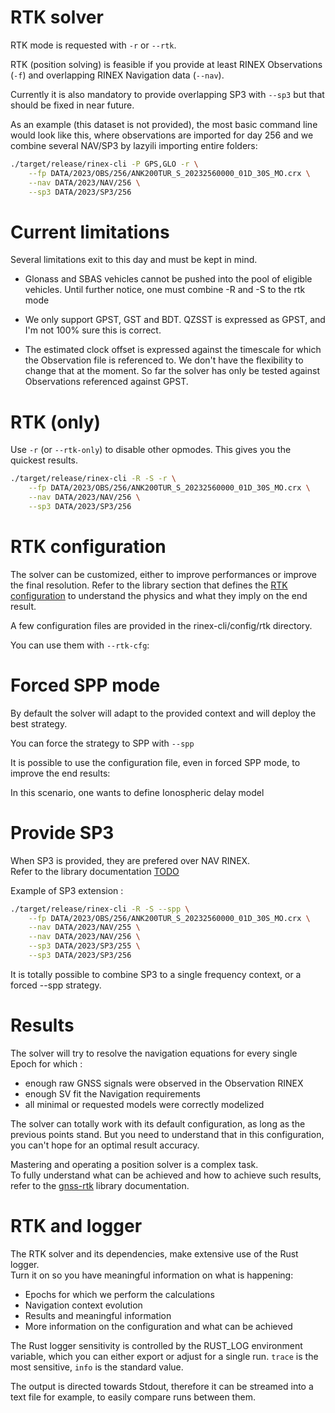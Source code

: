 RTK solver
==========

RTK mode is requested with `-r` or `--rtk`.

RTK (position solving) is feasible if you provide at least RINEX Observations
(`-f`) and overlapping RINEX Navigation data (`--nav`).

Currently it is also mandatory to provide overlapping SP3 with `--sp3` but that should be fixed
in near future.

As an example (this dataset is not provided), the most basic command line would look like this,
where observations are imported for day 256 and we combine several NAV/SP3 by lazyili importing entire folders:

```bash
./target/release/rinex-cli -P GPS,GLO -r \
    --fp DATA/2023/OBS/256/ANK200TUR_S_20232560000_01D_30S_MO.crx \
    --nav DATA/2023/NAV/256 \
    --sp3 DATA/2023/SP3/256
```

Current limitations
===================

Several limitations exit to this day and must be kept in mind.

- Glonass and SBAS vehicles cannot be pushed into the pool of eligible vehicles.
Until further notice, one must combine -R and -S to the rtk mode

- We only support GPST, GST and BDT. QZSST is expressed as GPST, and I'm not 100% sure this
is correct. 

- The estimated clock offset is expressed against the timescale for which the Observation file is referenced to.
We don't have the flexibility to change that at the moment. 
So far the solver has only be tested against Observations referenced against GPST.

RTK (only)
==========

Use `-r` (or `--rtk-only`) to disable other opmodes. This gives you the quickest results.

```bash
./target/release/rinex-cli -R -S -r \
    --fp DATA/2023/OBS/256/ANK200TUR_S_20232560000_01D_30S_MO.crx \
    --nav DATA/2023/NAV/256 \
    --sp3 DATA/2023/SP3/256
```

RTK configuration
=================

The solver can be customized, either to improve performances
or improve the final resolution. Refer to the library section
that defines the [RTK configuration](https://github.com/georust/rinex/gnss-rtk/doc/cfg.md)
to understand the physics and what they imply on the end result.

A few configuration files are provided in the rinex-cli/config/rtk directory. 

You can use them with `--rtk-cfg`:

Forced SPP mode
===============

By default the solver will adapt to the provided context and will deploy the best strategy.

You can force the strategy to SPP with `--spp` 

It is possible to use the configuration file, even in forced SPP mode, to improve the end results:

In this scenario, one wants to define Ionospheric delay model

Provide SP3
===========

When SP3 is provided, they are prefered over NAV RINEX.  
Refer to the library documentation [TODO](TODO)

Example of SP3 extension :

```bash
./target/release/rinex-cli -R -S --spp \
    --fp DATA/2023/OBS/256/ANK200TUR_S_20232560000_01D_30S_MO.crx \
    --nav DATA/2023/NAV/255 \
    --nav DATA/2023/NAV/256 \
    --sp3 DATA/2023/SP3/255 \
    --sp3 DATA/2023/SP3/256
```

It is totally possible to combine SP3 to a single frequency context,
or a forced --spp strategy.

Results
=======

The solver will try to resolve the navigation equations for every single Epoch
for which :

* enough raw GNSS signals were observed in the Observation RINEX
* enough SV fit the Navigation requirements
* all minimal or requested models were correctly modelized

The solver can totally work with its default configuration, as long as the previous points stand.
But you need to understand that in this configuration, you can't hope for an optimal result accuracy.

Mastering and operating a position solver is a complex task.  
To fully understand what can be achieved and how to achieve such results,
refer to the [gnss-rtk](../gnss-rtk/README.md) library documentation.

RTK and logger
==============

The RTK solver and its dependencies, make extensive use of the Rust logger.  
Turn it on so you have meaningful information on what is happening:

- Epochs for which we perform the calculations
- Navigation context evolution
- Results and meaningful information
- More information on the configuration and what can be achieved

The Rust logger sensitivity is controlled by the RUST\_LOG environment variable,
which you can either export or adjust for a single run. `trace` is the most sensitive,
`info` is the standard value.

The output is directed towards Stdout, therefore it can be streamed into a text file for example,
to easily compare runs between them.

